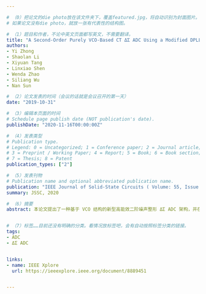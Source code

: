 ```yaml
---

# （0）把论文的die photo放在该文件夹下，覆盖featured.jpg，将自动识别为封面图片。
# 如果论文没有die photo，就放一张有代表性的结构图。

# （1）题目和作者，不论中英文页面都写英文，不需要翻译。
title: "A Second-Order Purely VCO-Based CT ΔΣ ADC Using a Modified DPLL Structure in 40-nm CMOS"
authors:
- Yi Zhong
- Shaolan Li
- Xiyuan Tang
- Linxiao Shen
- Wenda Zhao
- Siliang Wu
- Nan Sun

# （2）论文发表的时间（会议的话就是会议召开的第一天）
date: "2019-10-31"

# （3）编辑本页面的时间
# Schedule page publish date (NOT publication's date).
publishDate: "2020-11-16T00:00:00Z"

# （4）发表类型
# Publication type.
# Legend: 0 = Uncategorized; 1 = Conference paper; 2 = Journal article;
# 3 = Preprint / Working Paper; 4 = Report; 5 = Book; 6 = Book section;
# 7 = Thesis; 8 = Patent
publication_types: ["2"]

# （5）发表刊物
# Publication name and optional abbreviated publication name.
publication: "IEEE Journal of Solid-State Circuits ( Volume: 55, Issue: 2, Feb. 2020) "
summary: JSSC, 2020

# （6）摘要
abstract: 本论文提出了一种基于 VCO 结构的新型高能效二阶噪声整形 ΔΣ ADC 架构，并在此架构基础上，提出了一种能显著降低第一级 VCO 功耗和噪声的多鉴频鉴相器（Phase Frequency Detector， PFD）拓扑结构和一种能显著降低数模转换器（Digital-to-Analog Converter， DAC）失配误差和热噪声的三电平控制模式，使 ADC 在保持良好工艺兼容性的同时具有低功耗和高能效的特点，非常适合于无线通信系统以及物联网等应用。在此基础上，本文基于 40 nm CMOS 工艺，设计出一款基于 VCO 积分器二阶量化噪声整形的 ΔΣ ADC 芯片。测试结果表明该芯片实现了 11.5 位有效位数（Effective Number of Bits, ENOB），带宽达到了 5.2 MHz，芯片功耗为 0.85 mW，面积仅为 0.086 mm2。


# （7）标签……目前还没有明确的分类。看情况放标签吧，会有自动按照标签分类的链接。
tags:
- ADC
- ΔΣ ADC


links:
- name: IEEE Xplore
  url: https://ieeexplore.ieee.org/document/8889451


---
```


